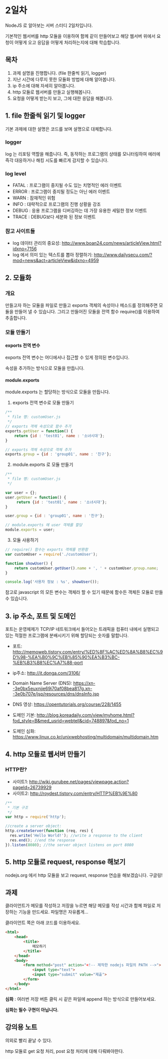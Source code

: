 # 2일차
NodeJS 로 알아보는 서버 스터디 2일차입니다.

기본적인 웹서버를 http 모듈을 이용하여 함께 같이 만들어보고 해당 웹서버 위에서
요청이 어떻게 오고 응답을 어떻게 처리하는지에 대해 학습합니다.

## 목차
1.  과제 설명을 진행합니다. (file 한줄씩 읽기, logger)
2.  지난 시간에 다루지 못한 모듈화 방법에 대해 알아봅니다.
3.  ip 주소에 대해 자세히 알아봅니다.
4.  http 모듈로 웹서버를 만들고 실행해봅니다.
5.  요청을 어떻게 받는지 보고, 그에 대한 응답을 해봅니다.

## 1. file 한줄씩 읽기 및 logger
기본 과제에 대한 설명은 코드를 보며 설명으로 대체합니다.

### logger
log 는 리포팅 역할을 해줍니다. 즉, 동작하는 프로그램의 상태를 모니터링하여 에러에 즉각 대응하거나
해킹 시도를 빠르게 감지할 수 있습니다.

### log level
-   FATAL : 프로그램이 중지될 수도 있는 치명적인 에러 이벤트
-   ERROR : 프로그램이 중지될 정도는 아닌 에러 이벤트
-   WARN : 잠재적인 위험
-   INFO : 대략적으로 프로그램의 진행 상황을 강조
-   DEBUG : 응용 프로그램을 디버깅하는 데 가장 유용한 세밀한 정보 이벤트
-   TRACE : DEBUG보다 세분화 된 정보 이벤트

### 참고 사이트들
-   log 데이터 관리의 중요성: <http://www.boan24.com/news/articleView.html?idxno=7156>
-   log 에서 의미 있는 텍스트를 뽑아 정렬하기: <http://www.dailysecu.com/?mod=news&act=articleView&idxno=4959>

## 2. 모듈화
### 개요
만들고자 하는 모듈을 파일로 만들고 exports 객체의 속성이나 메소드를 정의해주면 모듈을 만들어 낼 수 있습니다.
그리고 만들어진 모듈을 전역 함수 require()를 이용하여 추출합니다.

### 모듈 만들기
#### exports 전역 변수
exports 전역 변수는 어디에서나 접근할 수 있게 정의된 변수입니다.

속성을 추가하는 방식으로 모듈을 만듭니다.

#### module.exports
module.exports 는 할당하는 방식으로 모듈을 만듭니다.

1.  exports 전역 변수로 모듈 만들기
```js
/**
 * file 명: customUser.js
 */
// exports 객체 속성으로 함수 추가
exports.getUser = function() {
    return {id : 'test01', name : '소녀시대'};
}

// exports 객체 속성으로 객체 추가
exports.group = {id : 'group01', name : '친구'};
```

2.  module.exports 로 모듈 만들기
```js
/**
 * file 명: customUser.js
 */

var user = {};
user.getUser = function() {
     return {id : 'test01', name : '소녀시대'};
}

user.group = {id : 'group01', name : '친구'};

// module.exports 에 user 객체를 할당
module.exports = user;
```

3.  모듈 사용하기
```js
// require() 함수는 exports 객체를 반환함
var customUser = require('./customUser');

function showUser() {
    return customUser.getUser().name + ', ' + customUser.group.name;
}

console.log('사용자 정보 : %s', showUser());
```

참고로 javascript 의 모든 변수는 객체라 할 수 있기 때문에 함수든 객체든 모듈로 만들 수 있습니다.

## 3. ip 주소, 포트 및 도메인

포트는 운영체제가 TCP/IP 네트워크에서 들어오는 트래픽을 컴퓨터 내에서 실행되고 있는 적절한 프로그램에 분배시키기 위해 할당되는 숫자를 말합니다.

-   포트: <http://memoweb.tistory.com/entry/%ED%8F%AC%ED%8A%B8%EC%9D%98-%EA%B0%9C%EB%85%90%EA%B3%BC-%EB%B3%B8%EC%A7%88-port>

-   ip주소: <http://it.donga.com/3106/>

-   Domain Name Server (DNS): <https://xn--3e0bx5euxnjje69i70af08bea817g.xn--3e0b707e/jsp/resources/dns/dnsInfo.jsp>

-   DNS 영상: <https://opentutorials.org/course/228/1455>

-   도메인 기본: <http://blog.koreadaily.com/view/myhome.html?fod_style=B&med_usrid=webtell&cid=748897&fod_no=1>

-   도메인 심화: <https://www.linux.co.kr/unixwebhosting/multidomain/multidomain.htm>



## 4. http 모듈로 웹서버 만들기

### HTTP란?
-   사이트1: <http://wiki.gurubee.net/pages/viewpage.action?pageId=26739929>
-   사이트2: <http://roydest.tistory.com/entry/HTTP%EB%9E%80>

```js
/**
 * 기본 구조
 */
var http = require('http');

//create a server object:
http.createServer(function (req, res) {
  res.write('Hello World!'); //write a response to the client
  res.end(); //end the response
}).listen(8080); //the server object listens on port 8080
```


## 5. http 모듈로 request, response 해보기
nodejs.org 에서 http 모듈을 보고 request, response 연습을 해보겠습니다. 구글링!


## 과제

클라이언트가 메모를 작성하고 저장을 누르면 해당 메모를 작성 시간과 함께 파일로 저장하는
기능을 만드세요. 파일명은 자유롭게...

클라이언트 쪽은 아래 코드를 이용하세요.

```html
<html>
    <head>
        <title>
            메모하기
        </title>
    </head>
    <body>
        <form method="post" action="<!-- 제작한 nodejs 파일의 PATH -->">
            <input type="text">
            <input type="submit" value="제출">
        </form>
    </body>
</html>
```

__심화__ : 여러번 저장 버튼 클릭 시 같은 파일에 append
하는 방식으로 만들어보세요.

__심화는 필수 구현이 아닙니다.__

## 강의용 노트
의외로 빨리 끝날 수 있다.

http 모듈로 get 요청 처리, post 요청 처리에 대해 다뤄봐야한다.
